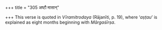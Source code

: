 +++
title = "305 अष्टौ मासान्"

+++
This verse is quoted in *Vīramitrodaya* (Rājanīti, p. 19), where
‘*aṣṭau*’ is explained as eight months beginning with *Mārgaśīrṣa*.


